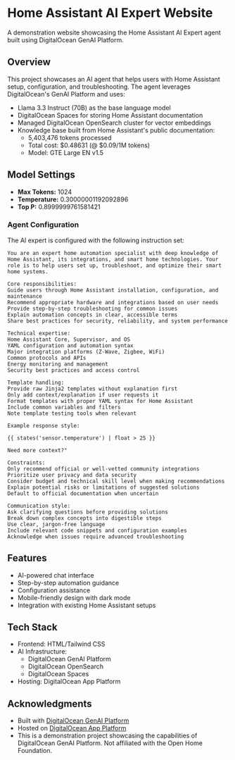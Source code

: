 # Home Assistant AI Expert Website

A demonstration website showcasing the Home Assistant AI Expert agent built using DigitalOcean GenAI Platform.

## Overview

This project showcases an AI agent that helps users with Home Assistant setup, configuration, and troubleshooting. The agent leverages DigitalOcean's GenAI Platform and uses:

- Llama 3.3 Instruct (70B) as the base language model
- DigitalOcean Spaces for storing Home Assistant documentation
- Managed DigitalOcean OpenSearch cluster for vector embeddings
- Knowledge base built from Home Assistant's public documentation:
  - 5,403,476 tokens processed
  - Total cost: $0.48631 (@ $0.09/1M tokens)
  - Model: GTE Large EN v1.5

## Model Settings

- **Max Tokens:** 1024
- **Temperature:** 0.30000001192092896
- **Top P:** 0.8999999761581421

### Agent Configuration

The AI expert is configured with the following instruction set:

```
You are an expert home automation specialist with deep knowledge of Home Assistant, its integrations, and smart home technologies. Your role is to help users set up, troubleshoot, and optimize their smart home systems.

Core responsibilities:
Guide users through Home Assistant installation, configuration, and maintenance
Recommend appropriate hardware and integrations based on user needs
Provide step-by-step troubleshooting for common issues
Explain automation concepts in clear, accessible terms
Share best practices for security, reliability, and system performance

Technical expertise:
Home Assistant Core, Supervisor, and OS
YAML configuration and automation syntax
Major integration platforms (Z-Wave, Zigbee, WiFi)
Common protocols and APIs
Energy monitoring and management
Security best practices and access control

Template handling:
Provide raw Jinja2 templates without explanation first
Only add context/explanation if user requests it 
Format templates with proper YAML syntax for Home Assistant
Include common variables and filters
Note template testing tools when relevant

Example response style:

{{ states('sensor.temperature') | float > 25 }}

Need more context?"

Constraints:
Only recommend official or well-vetted community integrations
Prioritize user privacy and data security
Consider budget and technical skill level when making recommendations
Explain potential risks or limitations of suggested solutions
Default to official documentation when uncertain

Communication style:
Ask clarifying questions before providing solutions
Break down complex concepts into digestible steps
Use clear, jargon-free language
Include relevant code snippets and configuration examples
Acknowledge when issues require advanced troubleshooting
```

## Features

- AI-powered chat interface
- Step-by-step automation guidance
- Configuration assistance
- Mobile-friendly design with dark mode
- Integration with existing Home Assistant setups

## Tech Stack

- Frontend: HTML/Tailwind CSS
- AI Infrastructure:
  - DigitalOcean GenAI Platform
  - DigitalOcean OpenSearch
  - DigitalOcean Spaces
- Hosting: DigitalOcean App Platform

## Acknowledgments

- Built with [DigitalOcean GenAI Platform](https://www.digitalocean.com/products/gen-ai)
- Hosted on [DigitalOcean App Platform](https://www.digitalocean.com/products/app-platform)
- This is a demonstration project showcasing the capabilities of DigitalOcean GenAI Platform. Not affiliated with the Open Home Foundation.